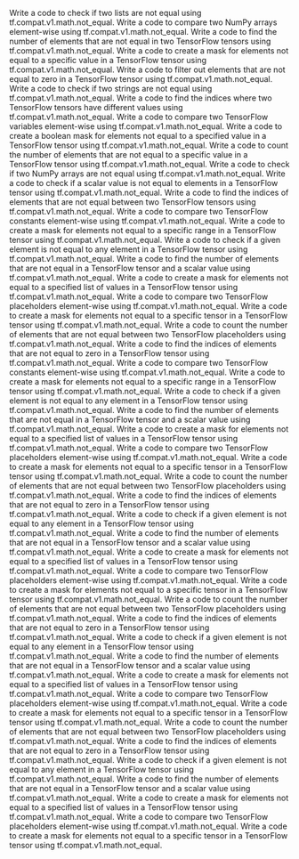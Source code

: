 Write a code to check if two lists are not equal using tf.compat.v1.math.not_equal.
Write a code to compare two NumPy arrays element-wise using tf.compat.v1.math.not_equal.
Write a code to find the number of elements that are not equal in two TensorFlow tensors using tf.compat.v1.math.not_equal.
Write a code to create a mask for elements not equal to a specific value in a TensorFlow tensor using tf.compat.v1.math.not_equal.
Write a code to filter out elements that are not equal to zero in a TensorFlow tensor using tf.compat.v1.math.not_equal.
Write a code to check if two strings are not equal using tf.compat.v1.math.not_equal.
Write a code to find the indices where two TensorFlow tensors have different values using tf.compat.v1.math.not_equal.
Write a code to compare two TensorFlow variables element-wise using tf.compat.v1.math.not_equal.
Write a code to create a boolean mask for elements not equal to a specified value in a TensorFlow tensor using tf.compat.v1.math.not_equal.
Write a code to count the number of elements that are not equal to a specific value in a TensorFlow tensor using tf.compat.v1.math.not_equal.
Write a code to check if two NumPy arrays are not equal using tf.compat.v1.math.not_equal.
Write a code to check if a scalar value is not equal to elements in a TensorFlow tensor using tf.compat.v1.math.not_equal.
Write a code to find the indices of elements that are not equal between two TensorFlow tensors using tf.compat.v1.math.not_equal.
Write a code to compare two TensorFlow constants element-wise using tf.compat.v1.math.not_equal.
Write a code to create a mask for elements not equal to a specific range in a TensorFlow tensor using tf.compat.v1.math.not_equal.
Write a code to check if a given element is not equal to any element in a TensorFlow tensor using tf.compat.v1.math.not_equal.
Write a code to find the number of elements that are not equal in a TensorFlow tensor and a scalar value using tf.compat.v1.math.not_equal.
Write a code to create a mask for elements not equal to a specified list of values in a TensorFlow tensor using tf.compat.v1.math.not_equal.
Write a code to compare two TensorFlow placeholders element-wise using tf.compat.v1.math.not_equal.
Write a code to create a mask for elements not equal to a specific tensor in a TensorFlow tensor using tf.compat.v1.math.not_equal.
Write a code to count the number of elements that are not equal between two TensorFlow placeholders using tf.compat.v1.math.not_equal.
Write a code to find the indices of elements that are not equal to zero in a TensorFlow tensor using tf.compat.v1.math.not_equal.
Write a code to compare two TensorFlow constants element-wise using tf.compat.v1.math.not_equal.
Write a code to create a mask for elements not equal to a specific range in a TensorFlow tensor using tf.compat.v1.math.not_equal.
Write a code to check if a given element is not equal to any element in a TensorFlow tensor using tf.compat.v1.math.not_equal.
Write a code to find the number of elements that are not equal in a TensorFlow tensor and a scalar value using tf.compat.v1.math.not_equal.
Write a code to create a mask for elements not equal to a specified list of values in a TensorFlow tensor using tf.compat.v1.math.not_equal.
Write a code to compare two TensorFlow placeholders element-wise using tf.compat.v1.math.not_equal.
Write a code to create a mask for elements not equal to a specific tensor in a TensorFlow tensor using tf.compat.v1.math.not_equal.
Write a code to count the number of elements that are not equal between two TensorFlow placeholders using tf.compat.v1.math.not_equal.
Write a code to find the indices of elements that are not equal to zero in a TensorFlow tensor using tf.compat.v1.math.not_equal.
Write a code to check if a given element is not equal to any element in a TensorFlow tensor using tf.compat.v1.math.not_equal.
Write a code to find the number of elements that are not equal in a TensorFlow tensor and a scalar value using tf.compat.v1.math.not_equal.
Write a code to create a mask for elements not equal to a specified list of values in a TensorFlow tensor using tf.compat.v1.math.not_equal.
Write a code to compare two TensorFlow placeholders element-wise using tf.compat.v1.math.not_equal.
Write a code to create a mask for elements not equal to a specific tensor in a TensorFlow tensor using tf.compat.v1.math.not_equal.
Write a code to count the number of elements that are not equal between two TensorFlow placeholders using tf.compat.v1.math.not_equal.
Write a code to find the indices of elements that are not equal to zero in a TensorFlow tensor using tf.compat.v1.math.not_equal.
Write a code to check if a given element is not equal to any element in a TensorFlow tensor using tf.compat.v1.math.not_equal.
Write a code to find the number of elements that are not equal in a TensorFlow tensor and a scalar value using tf.compat.v1.math.not_equal.
Write a code to create a mask for elements not equal to a specified list of values in a TensorFlow tensor using tf.compat.v1.math.not_equal.
Write a code to compare two TensorFlow placeholders element-wise using tf.compat.v1.math.not_equal.
Write a code to create a mask for elements not equal to a specific tensor in a TensorFlow tensor using tf.compat.v1.math.not_equal.
Write a code to count the number of elements that are not equal between two TensorFlow placeholders using tf.compat.v1.math.not_equal.
Write a code to find the indices of elements that are not equal to zero in a TensorFlow tensor using tf.compat.v1.math.not_equal.
Write a code to check if a given element is not equal to any element in a TensorFlow tensor using tf.compat.v1.math.not_equal.
Write a code to find the number of elements that are not equal in a TensorFlow tensor and a scalar value using tf.compat.v1.math.not_equal.
Write a code to create a mask for elements not equal to a specified list of values in a TensorFlow tensor using tf.compat.v1.math.not_equal.
Write a code to compare two TensorFlow placeholders element-wise using tf.compat.v1.math.not_equal.
Write a code to create a mask for elements not equal to a specific tensor in a TensorFlow tensor using tf.compat.v1.math.not_equal.